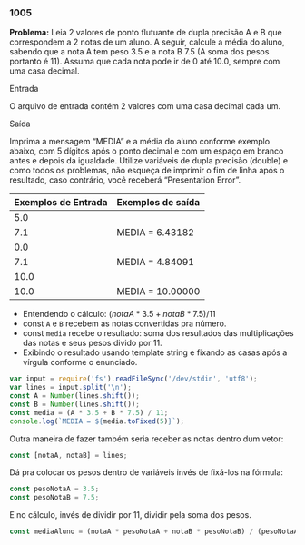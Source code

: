 ### 1005

**Problema:**  Leia 2 valores de ponto flutuante de dupla precisão A e B que correspondem a 2 notas de um aluno. A seguir, calcule a média do aluno, sabendo que a nota A tem peso 3.5 e a nota B 7.5 (A soma dos pesos portanto é 11). Assuma que cada nota pode ir de 0 até 10.0, sempre com uma casa decimal.

Entrada

O arquivo de entrada contém 2 valores com uma casa decimal cada um.

Saída

Imprima a mensagem “MEDIA” e a média do aluno conforme exemplo abaixo, com 5 dígitos após o ponto decimal e com um espaço em branco antes e depois da igualdade. Utilize variáveis de dupla precisão (double) e como todos os problemas, não esqueça de imprimir o fim de linha após o resultado, caso contrário, você receberá “Presentation Error”.

| Exemplos de Entrada | Exemplos de saída |
| --- | --- |
| 5.0
7.1 | MEDIA = 6.43182 |
| 0.0
7.1 | MEDIA = 4.84091 |
| 10.0
10.0 | MEDIA = 10.00000 |

- Entendendo o cálculo: $(notaA * 3.5 + notaB * 7.5) /11$
- const `A` e `B` recebem as notas convertidas pra número.
- const `media` recebe o resultado: soma dos resultados das multiplicações das notas e seus pesos divido por 11.
- Exibindo o resultado  usando template string e fixando as casas após a vírgula conforme o enunciado.

```jsx
var input = require('fs').readFileSync('/dev/stdin', 'utf8');
var lines = input.split('\n');
const A = Number(lines.shift());
const B = Number(lines.shift());
const media = (A * 3.5 + B * 7.5) / 11;
console.log(`MEDIA = ${media.toFixed(5)}`);
```

Outra maneira de fazer também seria receber as notas dentro dum vetor:

```jsx
const [notaA, notaB] = lines;
```

Dá pra colocar os pesos dentro de variáveis invés de fixá-los na fórmula:

```jsx
const pesoNotaA = 3.5;
const pesoNotaB = 7.5;
```

E no cálculo, invés de dividir por 11, dividir pela soma dos pesos.

```jsx
const mediaAluno = (notaA * pesoNotaA + notaB * pesoNotaB) / (pesoNotaA + pesoNotaB);
```